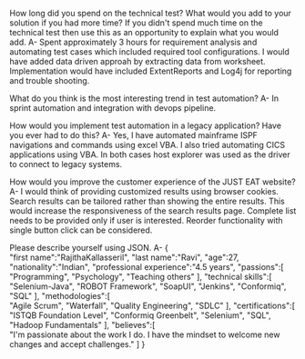 How long did you spend on the technical test? What would you add to your solution if you had more time? If you didn't spend much time on the technical test then use this as an opportunity to explain what you would add.
	A- Spent approximately 3 hours for requirement analysis and automating test cases which included required tool configurations. I would have added data driven approah by extracting data from worksheet. Implementation would have included ExtentReports and Log4j for reporting and trouble shooting.

What do you think is the most interesting trend in test automation?
	A- In sprint automation and integration with devops pipeline.

How would you implement test automation in a legacy application? Have you ever had to do this?
	A- Yes, I have automated mainframe ISPF navigations and commands using excel VBA. I also tried automating CICS applications using VBA. In both cases host explorer was used as the driver to connect to legacy systems.

How would you improve the customer experience of the JUST EAT website?
	A- I would think of providing customized results using browser cookies. Search results can be tailored rather than showing the entire results. This would increase the responsiveness of the search results page. Complete list needs to be provided only if user is interested. Reorder functionality with single button click can be considered.

Please describe yourself using JSON.
	A- 
{  
   "first name":"RajithaKallasseril",
   "last name":"Ravi",
   "age":27,
   "nationality":"Indian",
   "professional experience":"4.5 years",
   "passions":[  
      "Programming",
      "Psychology",
      "Teaching others"
   ],
   "technical skills":[  
      "Selenium-Java",
      "ROBOT Framework",
      "SoapUI",
      "Jenkins",
      "Conformiq",
      "SQL"
   ],
   "methodologies":[  
      "Agile Scrum",
      "Waterfall",
      "Quality Engineering",
      "SDLC"
   ],
   "certifications":[  
      "ISTQB Foundation Level",
      "Conformiq Greenbelt",
      "Selenium",
      "SQL",
      "Hadoop Fundamentals"
   ],
   "believes":[  
      "I'm passionate about the work I do. I have the mindset to welcome new changes and accept challenges."
   ]
}
